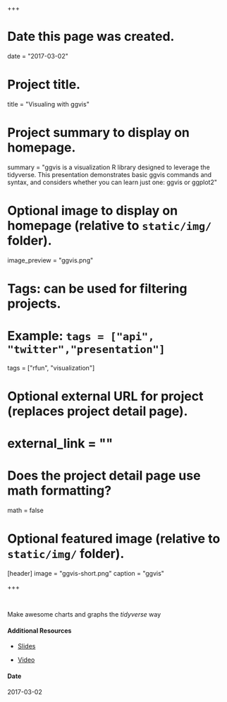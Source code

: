 +++
# Date this page was created.
date = "2017-03-02"

# Project title.
title = "Visualing with ggvis"

# Project summary to display on homepage.
summary = "ggvis is a visualization R library designed to leverage the tidyverse.  This presentation demonstrates basic ggvis commands and syntax, and considers whether you can learn just one: ggvis or ggplot2"

# Optional image to display on homepage (relative to `static/img/` folder).
image_preview = "ggvis.png"

# Tags: can be used for filtering projects.
# Example: `tags = ["api", "twitter","presentation"]`
tags = ["rfun", "visualization"]

# Optional external URL for project (replaces project detail page).
# external_link = ""

# Does the project detail page use math formatting?
math = false

# Optional featured image (relative to `static/img/` folder).
[header]
image = "ggvis-short.png"
caption = "ggvis"

+++

&nbsp;

Make awesome charts and graphs the *tidyverse* way
#### Additional Resources

- [Slides](https://libjohn.github.io/ggvis/slides.html)

- [Video](https://warpwire.duke.edu/w/i54BAA/)

#### Date
2017-03-02



